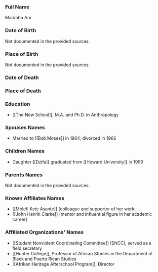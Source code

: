 ### Full Name
Marimba Ani

### Date of Birth
Not documented in the provided sources.

### Place of Birth
Not documented in the provided sources.

### Date of Death

### Place of Death

### Education
- [[The New School]], M.A. and Ph.D. in Anthropology
### Spouses Names
- Married to [[Bob Moses]] in 1964; divorced in 1966
### Children Names
- Daughter [[Dzifa]] graduated from [[Howard University]] in 1999
### Parents Names

Not documented in the provided sources.

### Known Affiliates Names
- [[Molefi Kete Asante]] (colleague and supporter of her work
- [[John Henrik Clarke]] (mentor and influential figure in her academic career)

### Affiliated Organizations' Names
- [[Student Nonviolent Coordinating Committee]] (SNCC), served as a field secretary
- [[Hunter College]], Professor of African Studies in the Department of Black and Puerto Rican Studies
- [[Afrikan Heritage Afterschool Program]], Director